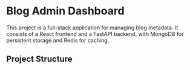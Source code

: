 # Blog Admin Dashboard

This project is a full-stack application for managing blog metadata. It consists of a React frontend and a FastAPI backend, with MongoDB for persistent storage and Redis for caching.

## Project Structure

